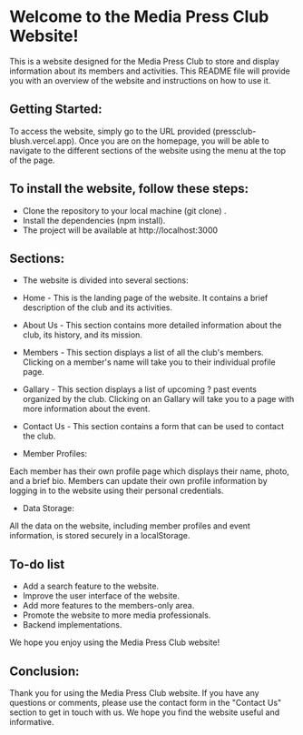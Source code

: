 # Welcome to the Media Press Club Website!

This is a website designed for the Media Press Club to store and display information about its members and activities. This README file will provide you with an overview of the website and instructions on how to use it.

## Getting Started:

To access the website, simply go to the URL provided (pressclub-blush.vercel.app). Once you are on the homepage, you will be able to navigate to the different sections of the website using the menu at the top of the page.

## To install the website, follow these steps:

- Clone the repository to your local machine (git clone) .
- Install the dependencies (npm install).
- The project will be available at http://localhost:3000

## Sections:

- The website is divided into several sections:

- Home - This is the landing page of the website. It contains a brief description of the club and its activities.

- About Us - This section contains more detailed information about the club, its history, and its mission.

- Members - This section displays a list of all the club's members. Clicking on a member's name will take you to their individual profile page.

- Gallary - This section displays a list of upcoming ? past events organized by the club. Clicking on an Gallary will take you to a page with more information about the event.

- Contact Us - This section contains a form that can be used to contact the club.

- Member Profiles:

Each member has their own profile page which displays their name, photo, and a brief bio. Members can update their own profile information by logging in to the website using their personal credentials.

- Data Storage:

All the data on the website, including member profiles and event information, is stored securely in a localStorage.

## To-do list

- Add a search feature to the website.
- Improve the user interface of the website.
- Add more features to the members-only area.
- Promote the website to more media professionals.
- Backend implementations.

We hope you enjoy using the Media Press Club website!

## Conclusion:

Thank you for using the Media Press Club website. If you have any questions or comments, please use the contact form in the "Contact Us" section to get in touch with us. We hope you find the website useful and informative.
